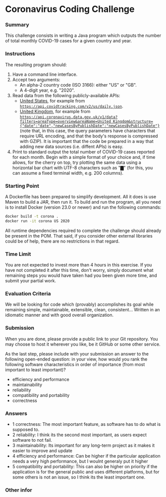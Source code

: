# Coronavirus Coding Challenge

### Summary

This challenge consists in writing a Java program which outputs the number of total monthly COVID-19 cases for a given
country and year.

### Instructions

The resulting program should:

1. Have a command line interface.
2. Accept two arguments:
   - An alpha-2 country code (ISO 3166): either "US" or "GB".
   - A 4-digit year, e.g. "2020".
3. Read data from the following publicly-available APIs:
   - [United States](https://covidtracking.com/data/api/version-2), for example from [`https://api.covidtracking.com/v2/us/daily.json`](https://api.covidtracking.com/v2/us/daily.json).
   - [United Kingdom](https://coronavirus.data.gov.uk/details/developers-guide/main-api), for example from [`https://api.coronavirus.data.gov.uk/v1/data?filters=areaType=overview&areaName=United Kingdom&structure={"date":"date","newCasesByPublishDate":"newCasesByPublishDate"}`](https://api.coronavirus.data.gov.uk/v1/data?filters=areaType=overview&areaName=United+Kingdom&structure=%7B%22date%22%3A%22date%22%2C%22newCasesByPublishDate%22%3A%22newCasesByPublishDate%22%7D)
     (note that, in this case, the query parameters have characters that require URL encoding, and that the body's
     response is compressed with GZIP).
   It is important that the code be prepared in a way that adding new data sources (i.e. diffent APIs) is easy.
4. Print to standard output the total number of COVID-19 cases reported for each month. Begin with a simple format of
   your choice and, if time allows, for the cherry on top, try plotting the same data using a horizontal bar chart with
   UTF-8 characters such as "▇" (for this, you can assume a fixed terminal width, e.g. 200 columns).

### Starting Point

A Dockerfile has been prepared to simplify development. All it does is use Maven to build a JAR, then run it. To build
and run the program, all you need is to install Docker (version 23.0 or newer) and run the following commands:

```sh
docker build -t corona .
docker run -it corona US 2020
```

All runtime dependencies required to complete the challenge should already be present in the POM. That said, if you
consider other external libraries could be of help, there are no restrictions in that regard.

### Time Limit

You are not expected to invest more than 4 hours in this exercise. If you have not completed it after this time, don't
worry, simply document what remaining steps you would have taken had you been given more time, and submit your partial
work.

### Evaluation Criteria

We will be looking for code which (provably) accomplishes its goal while remaining simple, maintainable, extensible,
clean, consistent... Written in an idiomatic manner and with good overall organization.

### Submission

When you are done, please provide a public link to your Git repository. You may choose to host it wherever you like, be
it GitHub or some other service.

As the last step, please include with your submission an answer to the following open-ended question: in your view, how
would you rank the following software characteristics in order of importance (from most important to least important)?
- efficiency and performance
- maintainability
- reliability
- compatibility and portability
- correctness

### Answers

- 1 correctness: The most important feature, as software has to do what is supposed to.
- 2 reliability: I think its the second most important, as users expect software to not fail.
- 3 maintainability: Its important for any long-term project as it makes it easier to improve and update 
- 4 efficiency and performance: Can be higher if the particular application needs a very high performance, but I woulnt generaly put it higher
- 5 compatibility and portability: This can also be higher on priority if the application is for the general public and uses different platforms, but for some others is not an issue, so I think its the least important one.


### Other infor